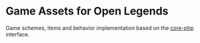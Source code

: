 # Game Assets for Open Legends

Game schemes, items and behavior implementation based on the [core-php](https://github.com/openlegends/core-php) interface.